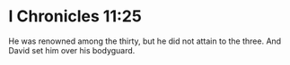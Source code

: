 # I Chronicles 11:25

He was renowned among the thirty, but he did not attain to the three. And David set him over his bodyguard.
